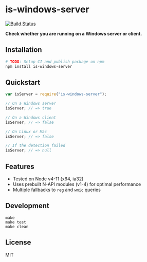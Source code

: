 # is-windows-server

[![Build Status](https://dev.azure.com/mark-tiedemann/is-windows-server/_apis/build/status/MarkTiedemann.is-windows-server)](https://dev.azure.com/mark-tiedemann/is-windows-server/_build)

**Check whether you are running on a Windows server or client.**

## Installation

```sh
# TODO: Setup CI and publish package on npm
npm install is-windows-server
```

## Quickstart

```js
var isServer = require("is-windows-server");

// On a Windows server
isServer; // => true

// On a Windows client
isServer; // => false

// On Linux or Mac
isServer; // => false

// If the detection failed
isServer; // => null
```

## Features

- Tested on Node v4-11 (x64, ia32)
- Uses prebuilt N-API modules (v1-4) for optimal performance
- Multiple fallbacks to `reg` and `wmic` queries

## Development

```batch
make
make test
make clean
```

## License

MIT
